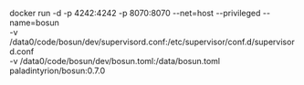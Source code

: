 docker run -d -p 4242:4242 -p 8070:8070 --net=host --privileged --name=bosun \
  -v /data0/code/bosun/dev/supervisord.conf:/etc/supervisor/conf.d/supervisord.conf \
  -v /data0/code/bosun/dev/bosun.toml:/data/bosun.toml \
  paladintyrion/bosun:0.7.0
